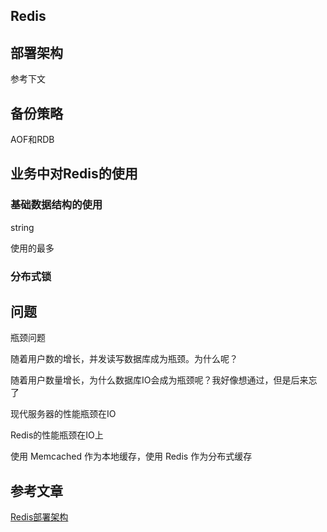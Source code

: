 ## Redis

## 部署架构
参考下文

## 备份策略
AOF和RDB

## 业务中对Redis的使用

### 基础数据结构的使用
string  

使用的最多

### 分布式锁


## 问题
瓶颈问题

随着用户数的增长，并发读写数据库成为瓶颈。为什么呢？

随着用户数量增长，为什么数据库IO会成为瓶颈呢？我好像想通过，但是后来忘了

现代服务器的性能瓶颈在IO

Redis的性能瓶颈在IO上

使用 Memcached 作为本地缓存，使用 Redis 作为分布式缓存


## 参考文章
[Redis部署架构](https://www.lanmper.cn/redis/t9372)
